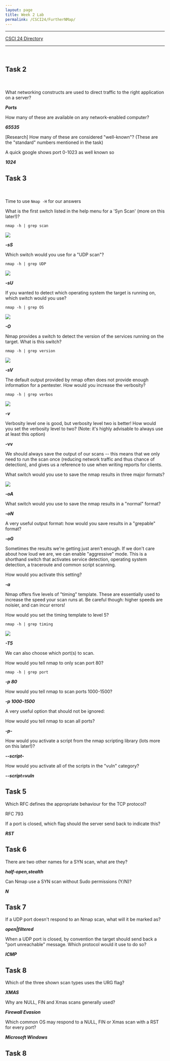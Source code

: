 ```yaml
---
layout: page
title: Week 2 Lab
permalink: /CSCI24/FurtherNMap/
---
```


---

[CSCI 24 Directory](https://zacvr.github.io/CSCI24/)
<br/>

---
<br/>

Task 2
---

<br/><br/>
What networking constructs are used to direct traffic to the right application on a server?

***Ports***


How many of these are available on any network-enabled computer?

***65535***



[Research] How many of these are considered "well-known"? (These are the "standard" numbers mentioned in the task)

A quick google shows port 0-1023 as well known so

***1024***


Task 3
---

<br/><br/>
Time to use ```Nmap -H``` for our answers


What is the first switch listed in the help menu for a 'Syn Scan' (more on this later!)?

```nmap -h | grep scan```

<img src="/images/CSCI24/FurtherNMap/Task 3 Q1.png">

***-sS***


Which switch would you use for a "UDP scan"?

```nmap -h | grep UDP```

<img src="/images/CSCI24/FurtherNMap/Task 3 Q2.png">

***-sU***


If you wanted to detect which operating system the target is running on, which switch would you use?

```nmap -h | grep OS```

<img src="/images/CSCI24/FurtherNMap/Task 3 Q3.png">

***-O***


Nmap provides a switch to detect the version of the services running on the target. What is this switch?

```nmap -h | grep version```

<img src="/images/CSCI24/FurtherNMap/Task 3 Q4.png">

***-sV***


The default output provided by nmap often does not provide enough information for a pentester. How would you increase the verbosity?

```nmap -h | grep verbos```

<img src="/images/CSCI24/FurtherNMap/Task 3 Q5.png">

***-v***


Verbosity level one is good, but verbosity level two is better! How would you set the verbosity level to two?
(Note: it's highly advisable to always use at least this option)

****-vv****


We should always save the output of our scans -- this means that we only need to run the scan once (reducing network traffic and thus chance of detection), and gives us a reference to use when writing reports for clients.

What switch would you use to save the nmap results in three major formats?

<img src="/images/CSCI24/FurtherNMap/Task 3 Q7.png">

***-oA***


What switch would you use to save the nmap results in a "normal" format?

***-oN***


A very useful output format: how would you save results in a "grepable" format?

***-oG***


Sometimes the results we're getting just aren't enough. If we don't care about how loud we are, we can enable "aggressive" mode. This is a shorthand switch that activates service detection, operating system detection, a traceroute and common script scanning.

How would you activate this setting?

***-a***


Nmap offers five levels of "timing" template. These are essentially used to increase the speed your scan runs at. Be careful though: higher speeds are noisier, and can incur errors!

How would you set the timing template to level 5?

```nmap -h | grep timing```

<img src="/images/CSCI24/FurtherNMap/Task 3 Q11.png">

***-T5***


We can also choose which port(s) to scan.

How would you tell nmap to only scan port 80?

```nmap -h | grep port```

***-p 80***


How would you tell nmap to scan ports 1000-1500?

***-p 1000-1500***


A very useful option that should not be ignored:

How would you tell nmap to scan all ports?

***-p-***


How would you activate a script from the nmap scripting library (lots more on this later!)?

***--script-***


How would you activate all of the scripts in the "vuln" category?

***--script=vuln***


Task 5
---

Which RFC defines the appropriate behaviour for the TCP protocol?

RFC 793


If a port is closed, which flag should the server send back to indicate this?

***RST***

Task 6
---

There are two other names for a SYN scan, what are they?

***half-open,stealth***


Can Nmap use a SYN scan without Sudo permissions (Y/N)?

***N***

Task 7
---

If a UDP port doesn't respond to an Nmap scan, what will it be marked as?

***open|filtered***


When a UDP port is closed, by convention the target should send back a "port unreachable" message. Which protocol would it use to do so?

***ICMP***


Task 8
---

Which of the three shown scan types uses the URG flag?

***XMAS***


Why are NULL, FIN and Xmas scans generally used?

***Firewall Evasion***


Which common OS may respond to a NULL, FIN or Xmas scan with a RST for every port?

***Microsoft Windows***


Task 8
---

